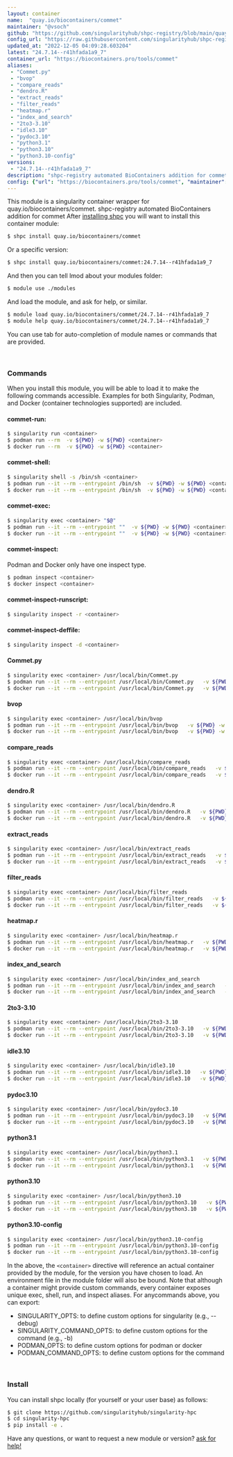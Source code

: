 ```yaml
---
layout: container
name:  "quay.io/biocontainers/commet"
maintainer: "@vsoch"
github: "https://github.com/singularityhub/shpc-registry/blob/main/quay.io/biocontainers/commet/container.yaml"
config_url: "https://raw.githubusercontent.com/singularityhub/shpc-registry/main/quay.io/biocontainers/commet/container.yaml"
updated_at: "2022-12-05 04:09:28.603204"
latest: "24.7.14--r41hfada1a9_7"
container_url: "https://biocontainers.pro/tools/commet"
aliases:
 - "Commet.py"
 - "bvop"
 - "compare_reads"
 - "dendro.R"
 - "extract_reads"
 - "filter_reads"
 - "heatmap.r"
 - "index_and_search"
 - "2to3-3.10"
 - "idle3.10"
 - "pydoc3.10"
 - "python3.1"
 - "python3.10"
 - "python3.10-config"
versions:
 - "24.7.14--r41hfada1a9_7"
description: "shpc-registry automated BioContainers addition for commet"
config: {"url": "https://biocontainers.pro/tools/commet", "maintainer": "@vsoch", "description": "shpc-registry automated BioContainers addition for commet", "latest": {"24.7.14--r41hfada1a9_7": "sha256:c1942271fbd8abdb58bc26d68310c1cf07e2f295678a00ef9f75b12c60052e38"}, "tags": {"24.7.14--r41hfada1a9_7": "sha256:c1942271fbd8abdb58bc26d68310c1cf07e2f295678a00ef9f75b12c60052e38"}, "docker": "quay.io/biocontainers/commet", "aliases": {"Commet.py": "/usr/local/bin/Commet.py", "bvop": "/usr/local/bin/bvop", "compare_reads": "/usr/local/bin/compare_reads", "dendro.R": "/usr/local/bin/dendro.R", "extract_reads": "/usr/local/bin/extract_reads", "filter_reads": "/usr/local/bin/filter_reads", "heatmap.r": "/usr/local/bin/heatmap.r", "index_and_search": "/usr/local/bin/index_and_search", "2to3-3.10": "/usr/local/bin/2to3-3.10", "idle3.10": "/usr/local/bin/idle3.10", "pydoc3.10": "/usr/local/bin/pydoc3.10", "python3.1": "/usr/local/bin/python3.1", "python3.10": "/usr/local/bin/python3.10", "python3.10-config": "/usr/local/bin/python3.10-config"}}
---
```


This module is a singularity container wrapper for quay.io/biocontainers/commet.
shpc-registry automated BioContainers addition for commet
After [installing shpc](#install) you will want to install this container module:


```bash
$ shpc install quay.io/biocontainers/commet
```

Or a specific version:

```bash
$ shpc install quay.io/biocontainers/commet:24.7.14--r41hfada1a9_7
```

And then you can tell lmod about your modules folder:

```bash
$ module use ./modules
```

And load the module, and ask for help, or similar.

```bash
$ module load quay.io/biocontainers/commet/24.7.14--r41hfada1a9_7
$ module help quay.io/biocontainers/commet/24.7.14--r41hfada1a9_7
```

You can use tab for auto-completion of module names or commands that are provided.

<br>

### Commands

When you install this module, you will be able to load it to make the following commands accessible.
Examples for both Singularity, Podman, and Docker (container technologies supported) are included.

#### commet-run:

```bash
$ singularity run <container>
$ podman run --rm  -v ${PWD} -w ${PWD} <container>
$ docker run --rm  -v ${PWD} -w ${PWD} <container>
```

#### commet-shell:

```bash
$ singularity shell -s /bin/sh <container>
$ podman run --it --rm --entrypoint /bin/sh  -v ${PWD} -w ${PWD} <container>
$ docker run --it --rm --entrypoint /bin/sh  -v ${PWD} -w ${PWD} <container>
```

#### commet-exec:

```bash
$ singularity exec <container> "$@"
$ podman run --it --rm --entrypoint ""  -v ${PWD} -w ${PWD} <container> "$@"
$ docker run --it --rm --entrypoint ""  -v ${PWD} -w ${PWD} <container> "$@"
```

#### commet-inspect:

Podman and Docker only have one inspect type.

```bash
$ podman inspect <container>
$ docker inspect <container>
```

#### commet-inspect-runscript:

```bash
$ singularity inspect -r <container>
```

#### commet-inspect-deffile:

```bash
$ singularity inspect -d <container>
```


#### Commet.py

```bash
$ singularity exec <container> /usr/local/bin/Commet.py
$ podman run --it --rm --entrypoint /usr/local/bin/Commet.py   -v ${PWD} -w ${PWD} <container> -c " $@"
$ docker run --it --rm --entrypoint /usr/local/bin/Commet.py   -v ${PWD} -w ${PWD} <container> -c " $@"
```


#### bvop

```bash
$ singularity exec <container> /usr/local/bin/bvop
$ podman run --it --rm --entrypoint /usr/local/bin/bvop   -v ${PWD} -w ${PWD} <container> -c " $@"
$ docker run --it --rm --entrypoint /usr/local/bin/bvop   -v ${PWD} -w ${PWD} <container> -c " $@"
```


#### compare_reads

```bash
$ singularity exec <container> /usr/local/bin/compare_reads
$ podman run --it --rm --entrypoint /usr/local/bin/compare_reads   -v ${PWD} -w ${PWD} <container> -c " $@"
$ docker run --it --rm --entrypoint /usr/local/bin/compare_reads   -v ${PWD} -w ${PWD} <container> -c " $@"
```


#### dendro.R

```bash
$ singularity exec <container> /usr/local/bin/dendro.R
$ podman run --it --rm --entrypoint /usr/local/bin/dendro.R   -v ${PWD} -w ${PWD} <container> -c " $@"
$ docker run --it --rm --entrypoint /usr/local/bin/dendro.R   -v ${PWD} -w ${PWD} <container> -c " $@"
```


#### extract_reads

```bash
$ singularity exec <container> /usr/local/bin/extract_reads
$ podman run --it --rm --entrypoint /usr/local/bin/extract_reads   -v ${PWD} -w ${PWD} <container> -c " $@"
$ docker run --it --rm --entrypoint /usr/local/bin/extract_reads   -v ${PWD} -w ${PWD} <container> -c " $@"
```


#### filter_reads

```bash
$ singularity exec <container> /usr/local/bin/filter_reads
$ podman run --it --rm --entrypoint /usr/local/bin/filter_reads   -v ${PWD} -w ${PWD} <container> -c " $@"
$ docker run --it --rm --entrypoint /usr/local/bin/filter_reads   -v ${PWD} -w ${PWD} <container> -c " $@"
```


#### heatmap.r

```bash
$ singularity exec <container> /usr/local/bin/heatmap.r
$ podman run --it --rm --entrypoint /usr/local/bin/heatmap.r   -v ${PWD} -w ${PWD} <container> -c " $@"
$ docker run --it --rm --entrypoint /usr/local/bin/heatmap.r   -v ${PWD} -w ${PWD} <container> -c " $@"
```


#### index_and_search

```bash
$ singularity exec <container> /usr/local/bin/index_and_search
$ podman run --it --rm --entrypoint /usr/local/bin/index_and_search   -v ${PWD} -w ${PWD} <container> -c " $@"
$ docker run --it --rm --entrypoint /usr/local/bin/index_and_search   -v ${PWD} -w ${PWD} <container> -c " $@"
```


#### 2to3-3.10

```bash
$ singularity exec <container> /usr/local/bin/2to3-3.10
$ podman run --it --rm --entrypoint /usr/local/bin/2to3-3.10   -v ${PWD} -w ${PWD} <container> -c " $@"
$ docker run --it --rm --entrypoint /usr/local/bin/2to3-3.10   -v ${PWD} -w ${PWD} <container> -c " $@"
```


#### idle3.10

```bash
$ singularity exec <container> /usr/local/bin/idle3.10
$ podman run --it --rm --entrypoint /usr/local/bin/idle3.10   -v ${PWD} -w ${PWD} <container> -c " $@"
$ docker run --it --rm --entrypoint /usr/local/bin/idle3.10   -v ${PWD} -w ${PWD} <container> -c " $@"
```


#### pydoc3.10

```bash
$ singularity exec <container> /usr/local/bin/pydoc3.10
$ podman run --it --rm --entrypoint /usr/local/bin/pydoc3.10   -v ${PWD} -w ${PWD} <container> -c " $@"
$ docker run --it --rm --entrypoint /usr/local/bin/pydoc3.10   -v ${PWD} -w ${PWD} <container> -c " $@"
```


#### python3.1

```bash
$ singularity exec <container> /usr/local/bin/python3.1
$ podman run --it --rm --entrypoint /usr/local/bin/python3.1   -v ${PWD} -w ${PWD} <container> -c " $@"
$ docker run --it --rm --entrypoint /usr/local/bin/python3.1   -v ${PWD} -w ${PWD} <container> -c " $@"
```


#### python3.10

```bash
$ singularity exec <container> /usr/local/bin/python3.10
$ podman run --it --rm --entrypoint /usr/local/bin/python3.10   -v ${PWD} -w ${PWD} <container> -c " $@"
$ docker run --it --rm --entrypoint /usr/local/bin/python3.10   -v ${PWD} -w ${PWD} <container> -c " $@"
```


#### python3.10-config

```bash
$ singularity exec <container> /usr/local/bin/python3.10-config
$ podman run --it --rm --entrypoint /usr/local/bin/python3.10-config   -v ${PWD} -w ${PWD} <container> -c " $@"
$ docker run --it --rm --entrypoint /usr/local/bin/python3.10-config   -v ${PWD} -w ${PWD} <container> -c " $@"
```



In the above, the `<container>` directive will reference an actual container provided
by the module, for the version you have chosen to load. An environment file in the
module folder will also be bound. Note that although a container
might provide custom commands, every container exposes unique exec, shell, run, and
inspect aliases. For anycommands above, you can export:

 - SINGULARITY_OPTS: to define custom options for singularity (e.g., --debug)
 - SINGULARITY_COMMAND_OPTS: to define custom options for the command (e.g., -b)
 - PODMAN_OPTS: to define custom options for podman or docker
 - PODMAN_COMMAND_OPTS: to define custom options for the command

<br>

### Install

You can install shpc locally (for yourself or your user base) as follows:

```bash
$ git clone https://github.com/singularityhub/singularity-hpc
$ cd singularity-hpc
$ pip install -e .
```

Have any questions, or want to request a new module or version? [ask for help!](https://github.com/singularityhub/singularity-hpc/issues)